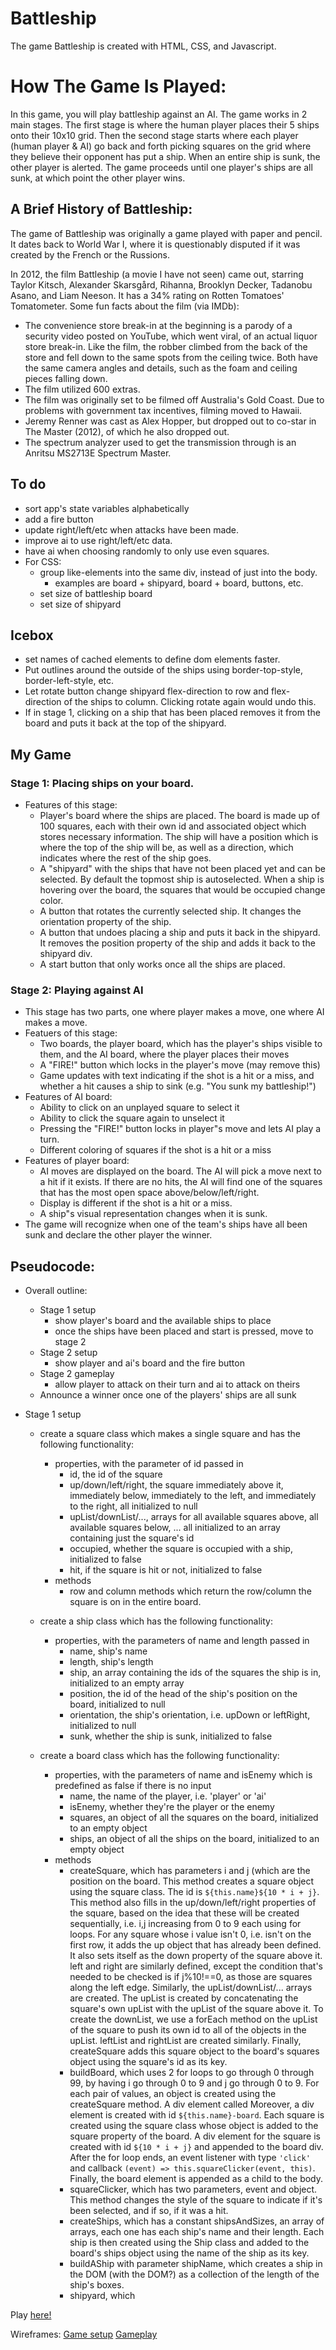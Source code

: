 # Battleship

The game Battleship is created with HTML, CSS, and Javascript.

# How The Game Is Played:
In this game, you will play battleship against an AI. The game works in 2 main stages. The first stage is where the human player places their 5 ships onto their 10x10 grid. Then the second stage starts where each player (human player & AI) go back and forth picking squares on the grid where they believe their opponent has put a ship. When an entire ship is sunk, the other player is alerted. The game proceeds until one player's ships are all sunk, at which point the other player wins.

## A Brief History of Battleship:
The game of Battleship was originally a game played with paper and pencil. It dates back to World War I, where it is questionably disputed if it was created by the French or the Russions.

In 2012, the film Battleship (a movie I have not seen) came out, starring Taylor Kitsch, Alexander Skarsgård, Rihanna, Brooklyn Decker, Tadanobu Asano, and Liam Neeson. It has a 34% rating on Rotten Tomatoes' Tomatometer. Some fun facts about the film (via IMDb):

- The convenience store break-in at the beginning is a parody of a security video posted on YouTube, which went viral, of an actual liquor store break-in. Like the film, the robber climbed from the back of the store and fell down to the same spots from the ceiling twice. Both have the same camera angles and details, such as the foam and ceiling pieces falling down.
- The film utilized 600 extras.
- The film was originally set to be filmed off Australia's Gold Coast. Due to problems with government tax incentives, filming moved to Hawaii.
- Jeremy Renner was cast as Alex Hopper, but dropped out to co-star in The Master (2012), of which he also dropped out.
- The spectrum analyzer used to get the transmission through is an Anritsu MS2713E Spectrum Master.

## To do
- sort app's state variables alphabetically
- add a fire button
- update right/left/etc when attacks have been made.
- improve ai to use right/left/etc data.
- have ai when choosing randomly to only use even squares.
- For CSS:
	- group like-elements into the same div, instead of just into the body.
		- examples are board + shipyard, board + board, buttons, etc. 
	- set size of battleship board
	- set size of shipyard 



## Icebox
- set names of cached elements to define dom elements faster.
- Put outlines around the outside of the ships using border-top-style, border-left-style, etc.
- Let rotate button change shipyard flex-direction to row and flex-direction of the ships to column. Clicking rotate again would undo this.
- If in stage 1, clicking on a ship that has been placed removes it from the board and puts it back at the top of the shipyard.



## My Game

### Stage 1: Placing ships on your board.
- Features of this stage:
	- Player's board where the ships are placed. The board is made up of 100 squares, each with their own id and associated object which stores necessary information. The ship will have a position which is where the top of the ship will be, as well as a direction, which indicates where the rest of the ship goes. 
	- A "shipyard" with the ships that have not been placed yet and can be selected. By default the topmost ship is autoselected. When a ship is hovering over the board, the squares that would be occupied change color.
	- A button that rotates the currently selected ship. It changes the orientation property of the ship.
	- A button that undoes placing a ship and puts it back in the shipyard. It removes the position property of the ship and adds it back to the shipyard div.
	- A start button that only works once all the ships are placed. 

### Stage 2: Playing against AI
- This stage has two parts, one where player makes a move, one where AI makes a move.
- Featuers of this stage:
	- Two boards, the player board, which has the player's ships visible to them, and the AI board, where the player places their moves
	- A "FIRE!" button which locks in the player's move (may remove this)
	- Game updates with text indicating if the shot is a hit or a miss, and whether a hit causes a ship to sink (e.g. "You sunk my battleship!")
- Features of AI board:
	- Ability to click on an unplayed square to select it
	- Ability to click the square again to unselect it
	- Pressing the "FIRE!" button locks in player"s move and lets AI play a turn.
	- Different coloring of squares if the shot is a hit or a miss
- Features of player board:
	- AI moves are displayed on the board. The AI will pick a move next to a hit if it exists. If there are no hits, the AI will find one of the squares that has the most open space above/below/left/right.
	- Display is different if the shot is a hit or a miss.
	- A ship"s visual representation changes when it is sunk.
- The game will recognize when one of the team's ships have all been sunk and declare the other player the winner.


## Pseudocode:

- Overall outline:
	- Stage 1 setup
		- show player's board and the available ships to place
		- once the ships have been placed and start is pressed, move to stage 2
	- Stage 2 setup
		- show player and ai's board and the fire button
	- Stage 2 gameplay
		- allow player to attack on their turn and ai to attack on theirs
	- Announce a winner once one of the players' ships are all sunk

- Stage 1 setup
	- create a square class which makes a single square and has the following functionality:
		- properties, with the parameter of id passed in
			- id, the id of the square
			- up/down/left/right, the square immediately above it, immediately below, immediately to the left, and immediately to the right, all initialized to null
			- upList/downList/..., arrays for all available squares above, all available squares below, ... all initialized to an array containing just the square's id
			- occupied, whether the square is occupied with a ship, initialized to false
			- hit, if the square is hit or not, initialized to false
		- methods
			- row and column methods which return the row/column the square is on in the entire board.

	- create a ship class which has the following functionality:
		- properties, with the parameters of name and length passed in
			- name, ship's name
			- length, ship's length
			- ship, an array containing the ids of the squares the ship is in, initialized to an empty array
			- position, the id of the head of the ship's position on the board, initialized to null
			- orientation, the ship's orientation, i.e. upDown or leftRight, initialized to null
			- sunk, whether the ship is sunk, initialized to false

	- create a board class which has the following functionality:
		- properties, with the parameters of name and isEnemy which is predefined as false if there is no input
			- name, the name of the player, i.e. 'player' or 'ai'
			- isEnemy, whether they're the player or the enemy
			- squares, an object of all the squares on the board, initialized to an empty object
			- ships, an object of all the ships on the board, initialized to an empty object
		- methods
			- createSquare, which has parameters i and j (which are the position on the board. This method creates a square object using the square class. The id is `${this.name}${10 * i + j}`. This method also fills in the up/down/left/right properties of the square, based on the idea that these will be created sequentially, i.e. i,j increasing from 0 to 9 each using for loops. For any square whose i value isn't 0, i.e. isn't on the first row, it adds the up object that has already been defined. It also sets itself as the down property of the square above it. left and right are similarly defined, except the condition that's needed to be checked is if j%10!==0, as those are squares along the left edge. Similarly, the upList/downList/... arrays are created. The upList is created by concatenating the square's own upList with the upList of the square above it. To create the downList, we use a forEach method on the upList of the square to push its own id to all of the objects in the upList. leftList and rightList are created similarly. Finally, createSquare adds this square object to the board's squares object using the square's id as its key.
			- buildBoard, which uses 2 for loops to go through 0 through 99, by having i go through 0 to 9 and j go through 0 to 9. For each pair of values, an object is created using the createSquare method. A div element called Moreover, a div element is created with id `${this.name}-board`. Each square is created using the square class whose object is added to the square property of the board. A div element for the square is created with id `${10 * i + j}` and appended to the board div. After the for loop ends, an event listener with type `'click'` and callback `(event) => this.squareClicker(event, this)`. Finally, the board element is appended as a child to the body.
			- squareClicker, which has two parameters, event and object. This method changes the style of the square to indicate if it's been selected, and if so, if it was a hit.
			- createShips, which has a constant shipsAndSizes, an array of arrays, each one has each ship's name and their length. Each ship is then created using the Ship class and added to the board's ships object using the name of the ship as its key.
			- buildAShip with parameter shipName, which creates a ship in the DOM (with the DOM?) as a collection of the length of the ship's boxes. 
			- shipyard, which 




Play [here!](https://www.google.com/search?q=battleship)

Wireframes: [Game setup](https://wireframe.cc/1ksKgk) [Gameplay](https://wireframe.cc/ierRfK)


<!--###Future features
- codes! typing in ttt turns it into a tic tac toe game?-->